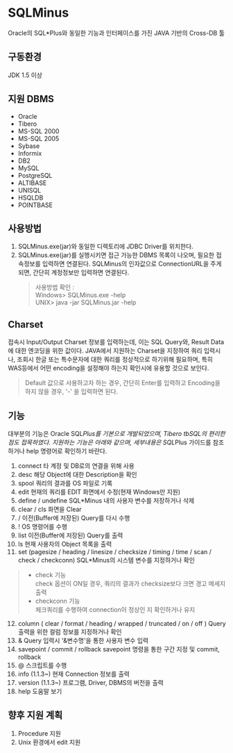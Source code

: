 
# SQLMinus
 
Oracle의 SQL*Plus와 동일한 기능과 인터페이스를 가진 JAVA 기반의 Cross-DB 툴


## 구동환경

JDK 1.5 이상

## 지원 DBMS

 - Oracle
 - Tibero
 - MS-SQL 2000
 - MS-SQL 2005
 - Sybase
 - Informix
 - DB2
 - MySQL
 - PostgreSQL
 - ALTIBASE
 - UNISQL
 - HSQLDB
 - POINTBASE


## 사용방법

   1. SQLMinus.exe(jar)와 동일한 디렉토리에 JDBC Driver를 위치한다.
   2. SQLMinus.exe(jar)를 실행시키면 접근 가능한 DBMS 목록이 나오며, 필요한 접속정보를 입력하면 연결된다.
      SQLMinus의 인자값으로 ConnectionURL을 주게 되면, 간단히 계정정보만 입력하면 연결된다.
      > 사용방법 확인 :<br>
        Windows> SQLMinus.exe -help <br>
        UNIX> java -jar SQLMinus.jar -help

## Charset

   접속시 Input/Output Charset 정보를 입력하는데, 이는 SQL Query와, Result Data에 대한 엔코딩을 위한 값이다.
   JAVA에서 지원하는 Charset을 지정하여 쿼리 입력시나, 조회시 한글 또는 특수문자에 대한 쿼리를 정상적으로
    하기위해 필요하며, 특히 WAS등에서 어떤 encoding을 설정해야 하는지 확인시에 유용할 것으로 보인다.
   > Default 값으로 사용하고자 하는 경우, 간단히 Enter를 입력하고
      Encoding을 하지 않을 경우, '-' 을 입력하면 된다.

## 기능

   대부분의 기능은 Oracle SQL*Plus를 기본으로 개발되었으며, Tibero tbSQL의 편리한 점도 접목하였다.
   지원하는 기능은 아래와 같으며, 세부내용은 SQL*Plus 가이드를 참조하거나 help 명령어로 확인하기 바란다.
   1. connect
      타 계정 및 DB로의 연결을 위해 사용
   2. desc
      해당 Object에 대한 Description을 확인
   3. spool
      쿼리의 결과를 OS 파일로 기록
   4. edit
      현재의 쿼리를 EDIT 화면에서 수정(현재 Windows만 지원)
   5. define / undefine
      SQL*Minus 내의 사용자 변수를 저장하거나 삭제
   6. clear / cls
      화면을 Clear
   7. /
      이전(Buffer에 저장된) Query를 다시 수행
   8. !
       OS 명령어를 수행
   9. list
      이전(Buffer에 저장된) Query를 출력
   10. ls
      현재 사용자의 Object 목록을 출력
   11. set (pagesize / heading / linesize / checksize / timing / time / scan / check / checkconn)
      SQL*Minus의 시스템 변수를 지정하거나 확인
> * check 기능 <br>
    check 옵션이 ON일 경우, 쿼리의 결과가 checksize보다 크면 경고 메세지 출력
>  * checkconn 기능 <br>
    체크쿼리를 수행하여 connection이 정상인 지 확인하거나 유지
   12. column ( clear / format / heading / wrapped / truncated / on / off )
      Query 출력을 위한 컬럼 정보를 지정하거나 확인
   13. &
      Query 입력시 '&변수명'을 통한 사용자 변수 입력
   14. savepoint / commit / rollback
      savepoint 명령을 통한 구간 지정 및 commit, rollback
   15. @
      스크립트를 수행
   16. info (1.1.3~)
      현재 Connection 정보를 출력
   17. version (1.1.3~)
      프로그램, Driver, DBMS의 버전을 출력
   18. help
      도움말 보기

## 향후 지원 계획
   1. Procedure 지원
   2. Unix 환경에서 edit 지원
